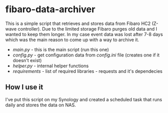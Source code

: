 # fibaro-data-archiver

This is a simple script that retrieves and stores data from Fibaro HC2 (Z-wave controller). Due to the limited storage Fibaro purges old data and I wanted to keep them longer. In my case event data was lost after 7-8 days which was the main reason to come up with a way to archive it.

* *main.py* - this is the main script (run this one)<br/>
* *config.py* - get configuration data from *config.ini* file (creates one if it doesn't exist)
* *helper.py* - internal helper functions
* *requirements* - list of required libraries - requests and it's dependecies

## How I use it
I've put this script on my Synology and created a scheduled task that runs daily and stores the data on NAS.
